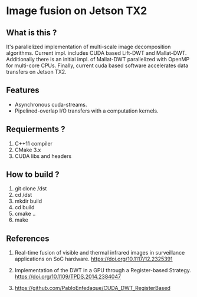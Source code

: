 # Image fusion on Jetson TX2


What is this ? 
--------------
It's parallelized implementation of multi-scale image decomposition algorithms. Current impl. includes CUDA based Lift-DWT and Mallat-DWT. Additionally there is an initial impl. of Mallat-DWT parallelized with OpenMP for multi-core CPUs. Finally, current cuda based software accelerates data transfers on Jetson TX2.

Features
----------
- Asynchronous cuda-streams.
- Pipelined-overlap I/O transfers with a computation kernels.

Requierments ?
---------------
1. C++11 compiler
2. CMake 3.x
3. CUDA libs and headers

How to build ?
---------------
1. git clone /dst
2. cd /dst
3. mkdir build
4. cd build
5. cmake ..
6. make
 
References
------------
1) Real-time fusion of visible and thermal infrared images in surveillance applications on SoC hardware. https://doi.org/10.1117/12.2325391

2) Implementation of the DWT in a GPU through a Register-based Strategy. https://doi.org/10.1109/TPDS.2014.2384047

3) https://github.com/PabloEnfedaque/CUDA_DWT_RegisterBased

